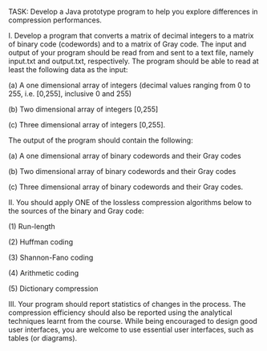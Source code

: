 TASK: 
Develop a Java prototype program to help you explore differences in compression performances.

I. Develop a program that converts a matrix of decimal integers to a matrix of binary code (codewords) and to a matrix of Gray code.
The input and output of your program should be read from and sent to a text file, namely input.txt and output.txt, respectively. The program should be able to read at least the following data as the input:

(a) A one dimensional array of integers (decimal values ranging from 0 to 255, i.e. [0,255], inclusive 0 and 255)

(b) Two dimensional array of integers [0,255]

(c) Three dimensional array of integers [0,255].

The output of the program should contain the following:

(a) A one dimensional array of binary codewords and their Gray codes

(b) Two dimensional array of binary codewords and their Gray codes

(c) Three dimensional array of binary codewords and their Gray codes.

II. You should apply ONE of the lossless compression algorithms below to the sources of the binary and Gray code:

(1) Run-length

(2) Huffman coding

(3) Shannon-Fano coding

(4) Arithmetic coding

(5) Dictionary compression

III. Your program should report statistics of changes in the process. The compression efficiency should also be reported using the analytical techniques learnt from the course. 
While being encouraged to design good user interfaces, you are welcome to use essential user interfaces, such as tables (or diagrams).
